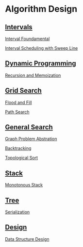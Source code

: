 # Algorithm Design

## <a href="https://github.com/ZSShen/Hacking-Tech-Interview/blob/main/AlgorithmDesign/docs/Intervals.md" target="_blank">Intervals</a>

<a href="https://github.com/ZSShen/Hacking-Tech-Interview/blob/main/AlgorithmDesign/docs/Intervals.md#interval-foundamental" target="_blank">Interval Foundamental</a>

<a href="https://github.com/ZSShen/Hacking-Tech-Interview/blob/main/AlgorithmDesign/docs/Intervals.md#interval-scheduling-with-sweep-line
" target="_blank">Interval Scheduling with Sweep Line</a>


## <a href="https://github.com/ZSShen/Hacking-Tech-Interview/blob/main/AlgorithmDesign/docs/Dynamic%20Programming.md" target="_blank">Dynamic Programming</a>

<a href="https://github.com/ZSShen/Hacking-Tech-Interview/blob/main/AlgorithmDesign/docs/Dynamic%20Programming.md#recursion-and-memoization" target="_blank">Recursion and Memoization</a>


## <a href="https://github.com/ZSShen/Hacking-Tech-Interview/blob/main/AlgorithmDesign/docs/Grid%20Search.md" target="_blank">Grid Search</a>

<a href="https://github.com/ZSShen/Hacking-Tech-Interview/blob/main/AlgorithmDesign/docs/Grid%20Search.md#flood-and-fill" target="_blank">Flood and Fill</a>

<a href="https://github.com/ZSShen/Hacking-Tech-Interview/blob/main/AlgorithmDesign/docs/Grid%20Search.md#optimal-path-search" target="_blank">Path Search</a>


## <a href="https://github.com/ZSShen/Hacking-Tech-Interview/blob/main/AlgorithmDesign/docs/General%20Search.md" target="_blank">General Search</a>

<a href="https://github.com/ZSShen/Hacking-Tech-Interview/blob/main/AlgorithmDesign/docs/General%20Search.md#graph-problem-abstraction" target="_blank">Graph Problem Abstration</a>

<a href="https://github.com/ZSShen/Hacking-Tech-Interview/blob/main/AlgorithmDesign/docs/General%20Search.md#backtracking" target="_blank">Backtracking</a>

<a href="https://github.com/ZSShen/Hacking-Tech-Interview/blob/main/AlgorithmDesign/docs/General%20Search.md#topological-sort" target="_blank">Topological Sort</a>


## <a href="https://github.com/ZSShen/Hacking-Tech-Interview/blob/main/AlgorithmDesign/docs/Stack.md" target="_blank">Stack</a>

<a href="https://github.com/ZSShen/Hacking-Tech-Interview/blob/main/AlgorithmDesign/docs/Stack.md#monotonous-stack" target="_blank">Monotonous Stack</a>


## <a href="https://github.com/ZSShen/Hacking-Tech-Interview/blob/main/AlgorithmDesign/docs/Design.md" target="_blank">Tree</a>

<a href="https://github.com/ZSShen/Hacking-Tech-Interview/blob/main/AlgorithmDesign/docs/Tree.md#serialization" target="_blank">Serialization</a>


## <a href="https://github.com/ZSShen/Hacking-Tech-Interview/blob/main/AlgorithmDesign/docs/Tree.md" target="_blank">Design</a>

<a href="https://github.com/ZSShen/Hacking-Tech-Interview/blob/main/AlgorithmDesign/docs/Design.md#data-structure-design" target="_blank">Data Structure Design</a>
